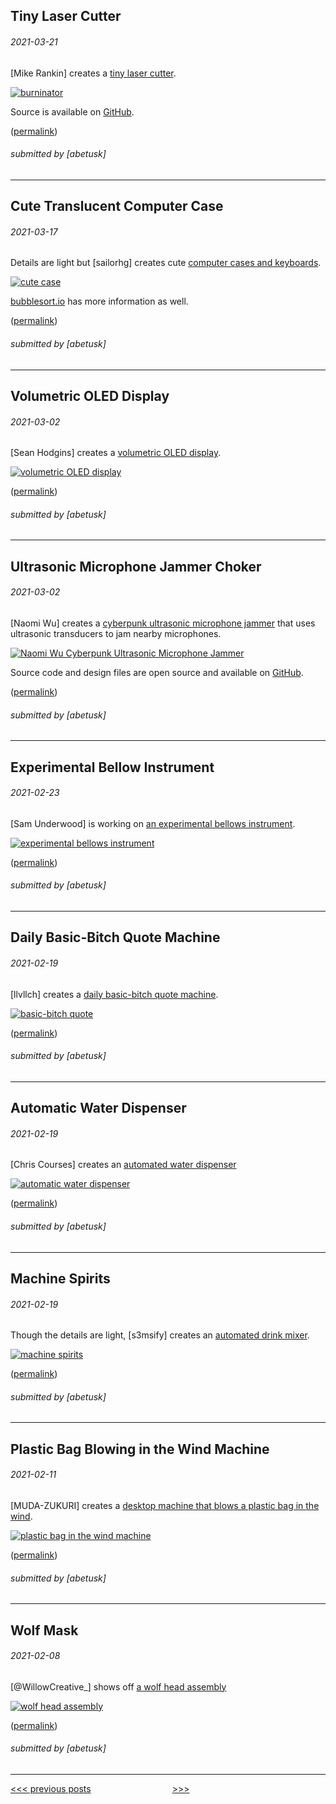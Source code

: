 Tiny Laser Cutter
----

###### 2021-03-21

\[Mike Rankin\] creates a [tiny laser cutter](https://www.youtube.com/watch?v=s-a9CgvyQM8).

[![burninator](img/2021-03-21-burninantor.gif)](https://www.youtube.com/watch?v=s-a9CgvyQM8)

Source is available on [GitHub](https://github.com/mike-rankin/ESP32_Burninator).

([permalink](https://web.archive.org/web/20210321084158/https://www.youtube.com/watch?v=s-a9CgvyQM8))

###### submitted by \[abetusk\]




---


Cute Translucent Computer Case
----

###### 2021-03-17

Details are light but \[sailorhg\] creates cute [computer cases and keyboards](https://twitter.com/sailorhg/status/1371921515625607168).

[![cute case](img/2021-03-17-cute-case.jpg)](https://twitter.com/sailorhg/status/1371921515625607168)

[bubblesort.io](https://shop.bubblesort.io/) has more information as well.


([permalink](https://web.archive.org/web/20210317135452/https://twitter.com/sailorhg/status/1371921515625607168))

###### submitted by \[abetusk\]




---


Volumetric OLED Display
----

###### 2021-03-02

\[Sean Hodgins\] creates a [volumetric OLED display](https://www.youtube.com/watch?v=sVv1oc14X1w).

[![volumetric OLED display](img/2021-03-02-volumetric-oled.gif)](https://www.youtube.com/watch?v=sVv1oc14X1w)


([permalink](https://web.archive.org/web/20210302164146/https://www.youtube.com/watch?v=sVv1oc14X1w))

###### submitted by \[abetusk\]




---


Ultrasonic Microphone Jammer Choker
----

###### 2021-03-02

\[Naomi Wu\] creates a [cyberpunk ultrasonic microphone jammer](https://twitter.com/RealSexyCyborg/status/1366747095235915777)
that uses ultrasonic transducers to jam nearby microphones.

[![Naomi Wu Cyberpunk Ultrasonic Microphone Jammer](img/2021-03-02-wu-jammer-necklace.jpg)](https://twitter.com/RealSexyCyborg/status/1366747095235915777)

Source code and design files are open source and available on [GitHub](https://github.com/sexycyborg/Wearable-Audio-Jammer).

([permalink](https://web.archive.org/save/https://twitter.com/RealSexyCyborg/status/1366747095235915777))

###### submitted by \[abetusk\]




---


Experimental Bellow Instrument
----

###### 2021-02-23

\[Sam Underwood\] is working on [an experimental bellows instrument](https://twitter.com/misterunderwood/status/1351587816355065864).

[![experimental bellows instrument](img/2021-02-23_organ.gif)](https://twitter.com/misterunderwood/status/1351587816355065864)

([permalink](https://web.archive.org/web/20210119175134/https://twitter.com/misterunderwood/status/1351587816355065864))

###### submitted by \[abetusk\]




---


Daily Basic-Bitch Quote Machine
----

###### 2021-02-19

\[llvllch\] creates a [daily basic-bitch quote machine](https://github.com/llvllch/bbq).

[![basic-bitch quote](img/2021-02-19-basic-bitch-quote.jpg)](https://github.com/llvllch/bbq)


([permalink](https://web.archive.org/web/20210219152813/https://github.com/llvllch/bbq))

###### submitted by \[abetusk\]




---


Automatic Water Dispenser
----

###### 2021-02-19

\[Chris Courses\] creates an [automated water dispenser](https://www.youtube.com/watch?v=S3okv0jYZUc)

[![automatic water dispenser](img/2021-02-19-water-dispenser.gif)](https://www.youtube.com/watch?v=S3okv0jYZUc)


([permalink](https://web.archive.org/web/20210219151745/https://www.youtube.com/watch?v=S3okv0jYZUc))

###### submitted by \[abetusk\]




---


Machine Spirits
----

###### 2021-02-19

Though the details are light, \[s3msify\] creates an [automated drink mixer](https://youtu.be/c1HVvDC-dLs).

[![machine spirits](img/2021-02-19-machine-spirits.gif)](https://youtu.be/c1HVvDC-dLs)


([permalink](https://web.archive.org/web/20210219150042/https://www.youtube.com/watch?v=c1HVvDC-dLs))

###### submitted by \[abetusk\]




---


Plastic Bag Blowing in the Wind Machine
----

###### 2021-02-11

\[MUDA-ZUKURI\] creates a [desktop machine that blows a plastic bag in the wind](https://youtu.be/LakPN8aIe5Q).

[![plastic bag in the wind machine](img/2021-02-11_bagfan.gif)](https://youtu.be/LakPN8aIe5Q)

([permalink](https://web.archive.org/web/20210211110811if_/https://www.youtube.com/watch?v=LakPN8aIe5Q&feature=youtu.be))

###### submitted by \[abetusk\]




---


Wolf Mask
----

###### 2021-02-08

\[@WillowCreative_\] shows off [a wolf head assembly](https://twitter.com/WillowCreative_/status/1358489637749145601)

[![wolf head assembly](img/2021-02-08_wolf.gif)](https://twitter.com/WillowCreative_/status/1358489637749145601)

([permalink](https://web.archive.org/web/20210209043844/https://twitter.com/WillowCreative_/status/1358489637749145601))

###### submitted by \[abetusk\]




---





[<<< previous posts](4.html) &nbsp; &nbsp; &nbsp; &nbsp; &nbsp; &nbsp; &nbsp; &nbsp; &nbsp; &nbsp; &nbsp; &nbsp; &nbsp; &nbsp; &nbsp; &nbsp; [>>>](2.html)



